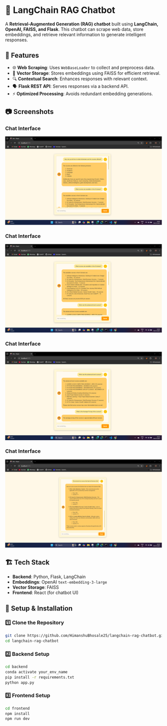 # 🤖 LangChain RAG Chatbot

A **Retrieval-Augmented Generation (RAG) chatbot** built using **LangChain, OpenAI, FAISS, and Flask**. This chatbot can scrape web data, store embeddings, and retrieve relevant information to generate intelligent responses.

## 🚀 Features
- 🌐 **Web Scraping**: Uses `WebBaseLoader` to collect and preprocess data.
- 🧠 **Vector Storage**: Stores embeddings using FAISS for efficient retrieval.
- 🔍 **Contextual Search**: Enhances responses with relevant context.
- 🗣️ **Flask REST API**: Serves responses via a backend API.
- ⚡ **Optimized Processing**: Avoids redundant embedding generations.

## 📷 Screenshots
### **Chat Interface**
![Chat UI](images/c1.png)

### **Chat Interface**
![Chat UI](images/c2.png)

### **Chat Interface**
![Chat UI](images/c3.png)

### **Chat Interface**
![Chat UI](images/c4.png)


## 🏗️ Tech Stack
- **Backend**: Python, Flask, LangChain
- **Embeddings**: OpenAI `text-embedding-3-large`
- **Vector Storage**: FAISS
- **Frontend**: React (for chatbot UI)

## 🔧 Setup & Installation
### 1️⃣ **Clone the Repository**
```sh
git clone https://github.com/HimanshuBhosale25/langchain-rag-chatbot.git
cd langchain-rag-chatbot
```

### 2️⃣ **Backend Setup**
```sh
cd backend
conda activate your_env_name
pip install -r requirements.txt
python app.py
```

### 3️⃣ **Frontend Setup**
```sh
cd frontend
npm install
npm run dev
```

